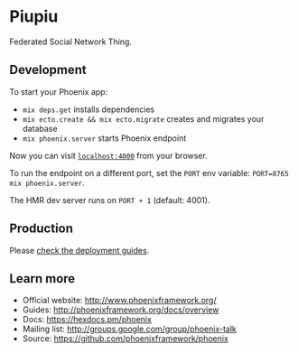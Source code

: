 # Piupiu

Federated Social Network Thing.

## Development

To start your Phoenix app:

  * `mix deps.get` installs dependencies
  * `mix ecto.create && mix ecto.migrate` creates and migrates your database
  * `mix phoenix.server` starts Phoenix endpoint

Now you can visit [`localhost:4000`](http://localhost:4000) from your browser.

To run the endpoint on a different port, set the `PORT` env variable: `PORT=8765 mix phoenix.server`.

The HMR dev server runs on `PORT + 1` (default: 4001).

## Production

Please [check the deployment guides](http://www.phoenixframework.org/docs/deployment).

## Learn more

  * Official website: http://www.phoenixframework.org/
  * Guides: http://phoenixframework.org/docs/overview
  * Docs: https://hexdocs.pm/phoenix
  * Mailing list: http://groups.google.com/group/phoenix-talk
  * Source: https://github.com/phoenixframework/phoenix
